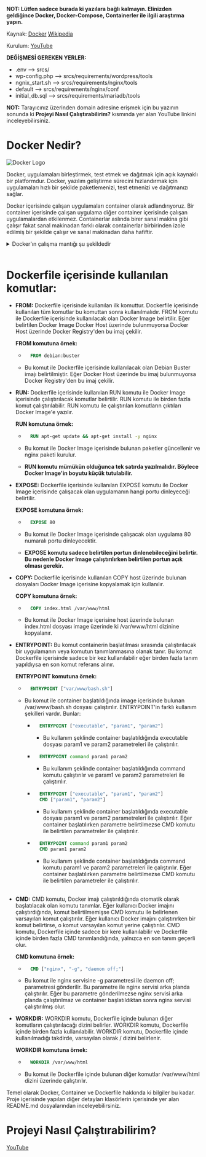 **NOT: Lütfen sadece burada ki yazılara bağlı kalmayın. Elinizden geldiğince Docker, Docker-Compose, Containerler ile ilgili araştırma yapın.**

Kaynak: [Docker](https://docs.docker.com/) [Wikipedia](https://en.wikipedia.org/wiki/Docker_(software))

Kurulum: [YouTube](https://www.youtube.com/watch?v=BjbhxtUjkhg&feature=youtu.be)

**DEĞİŞMESİ GEREKEN YERLER:**
- .env --> srcs/
- wp-config.php --> srcs/requirements/wordpress/tools
- ngnix_start.sh --> srcs/requirements/nginx/tools
- default --> srcs/requirements/nginx/conf
- initial_db.sql --> srcs/requirements/mariadb/tools

**NOT:** Tarayıcınız üzerinden domain adresine erişmek için bu yazının sonunda ki **Projeyi Nasıl Çalıştırabilirim?** kısmında yer alan YouTube linkini inceleyebilirsiniz.

# Docker Nedir?

![Docker Logo](https://github.com/burak-yldrm/Inception/blob/main/img/1920px-Docker_(container_engine)_logo.svg.png)

Docker, uygulamaları birleştirmek, test etmek ve dağıtmak için açık kaynaklı bir platformdur. Docker, yazılım geliştirme sürecini hızlandırmak için uygulamaları hızlı bir şekilde paketlemenizi, test etmenizi ve dağıtmanızı sağlar.

Docker içerisinde çalışan uygulamaları container olarak adlandırıyoruz.
Bir container içerisinde çalışan uygulama diğer container içerisinde çalışan uygulamalardan etkilenmez. Containerlar aslında birer sanal makina gibi çalışır fakat sanal makinadan farklı olarak containerlar birbirinden izole edilmiş bir şekilde çalışır ve sanal makinadan daha hafiftir.

<details>
<summary>Docker'ın çalışma mantığı şu şekildedir</summary>

- **Docker Engine:** Docker'ın çalışması için gerekli olan tüm bileşenleri içerir. Docker Engine, Docker Daemon ve Docker Client'tan oluşur.
  
- **Docker Daemon:** Docker Engine'in arka planda çalışan kısmıdır. Docker Daemon, Docker Client tarafından gönderilen komutları alır ve bu komutları uygular. Docker Daemon, Docker Host üzerinde çalışır.

- **Docker Client:** Docker Engine'e komut göndermek için kullanılır. Docker Client, Docker Host üzerinde çalışır.

- **Docker Host:** Docker'ın kurulu olduğu makinedir. Docker Host üzerinde Docker Daemon çalışır.

- **Docker Registry:** Docker imajlarının depolandığı yerdir. Docker Registry üzerinde Docker Hub, Docker Cloud ve diğer Docker Registry'leri bulunur.

- **Docker Image:** Docker imajları Dockerfile ile oluşturulur. Dockerfile içerisinde imajın nasıl oluşturulacağı belirtilir. Dockerfile içerisinde belirtilen komutlar Docker Daemon tarafından uygulanır ve Docker Image oluşturulur.

- **Docker Container:** Docker Image'lerinden oluşturulan çalışan uygulamalardır. Docker Container'lar Docker Daemon tarafından oluşturulur ve yönetilir.

- **Docker Compose:** Docker Compose, birden fazla container'ın tek bir komut ile oluşturulmasını ve yönetilmesini sağlar.

- **Docker Swarm:** Docker Swarm, birden fazla Docker Host'un tek bir Docker Host gibi yönetilmesini sağlar.

</details>
<br>

# Dockerfile içerisinde kullanılan komutlar:

- **FROM:** Dockerfile içerisinde kullanılan ilk komuttur. Dockerfile içerisinde kullanılan tüm komutlar bu komuttan sonra kullanılmalıdır. FROM komutu ile Dockerfile içerisinde kullanılacak olan Docker Image belirtilir. Eğer belirtilen Docker Image Docker Host üzerinde bulunmuyorsa Docker Host üzerinde Docker Registry'den bu imaj çekilir.

	**FROM komutuna örnek:**

	- ```dockerfile
		FROM debian:buster
		```

	- Bu komut ile Dockerfile içerisinde kullanılacak olan Debian Buster imajı belirtilmiştir. Eğer Docker Host üzerinde bu imaj bulunmuyorsa Docker Registry'den bu imaj çekilir.


- **RUN:** Dockerfile içerisinde kullanılan RUN komutu ile Docker Image içerisinde çalıştırılacak komutlar belirtilir. RUN komutu ile birden fazla komut çalıştırılabilir. RUN komutu ile çalıştırılan komutların çıktıları Docker Image'e yazılır.

	**RUN komutuna örnek:**

	- ```dockerfile
		RUN apt-get update && apt-get install -y nginx
		```

	- Bu komut ile Docker Image içerisinde bulunan paketler güncellenir ve nginx paketi kurulur.

	- **RUN komutu mümükün olduğunca tek satırda yazılmalıdır. Böylece Docker Image'in boyutu küçük tutulabilir.**

- **EXPOSE:** Dockerfile içerisinde kullanılan EXPOSE komutu ile Docker Image içerisinde çalışacak olan uygulamanın hangi portu dinleyeceği belirtilir.

	**EXPOSE komutuna örnek:**

	- ```dockerfile
		EXPOSE 80
		```

	- Bu komut ile Docker Image içerisinde çalışacak olan uygulama 80 numaralı portu dinleyecektir.

	- **EXPOSE komutu sadece belirtilen portun dinlenebileceğini belirtir. Bu nedenle Docker Image çalıştırılırken belirtilen portun açık olması gerekir.**

- **COPY:** Dockerfile içerisinde kullanılan COPY host üzerinde bulunan dosyaları Docker Image içerisine kopyalamak için kullanılır.

	**COPY komutuna örnek:**

	- ```dockerfile
		COPY index.html /var/www/html
		```

	- Bu komut ile Docker Image içerisine host üzerinde bulunan index.html dosyası image üzerinde ki /var/www/html dizinine kopyalanır.

- **ENTRYPOINT:** Bu komut containerin başlatılması sırasında çalıştırılacak bir uygulamanın veya komutun tanımlanmasına olanak tanır. Bu komut Dockerfile içerisinde sadece bir kez kullanılabilir eğer birden fazla tanım yapıldıysa en son komut referans alınır.

	**ENTRYPOINT komutuna örnek:**

	- ```dockerfile
		ENTRYPOINT ["var/www/bash.sh"]
		```

	- Bu komut ile container başlatıldığında image içerisinde bulunan /var/www/bash.sh dosyası çalıştırılır. ENTRYPOINT'in farklı kullanım şekilleri vardır. Bunlar:

		- ```dockerfile
			ENTRYPOINT ["executable", "param1", "param2"]
			```

			- Bu kullanım şeklinde container başlatıldığında executable dosyası param1 ve param2 parametreleri ile çalıştırılır.

		- ```dockerfile
			ENTRYPOINT command param1 param2
			```

			- Bu kullanım şeklinde container başlatıldığında command komutu çalıştırılır ve param1 ve param2 parametreleri ile çalıştırılır.

		- ```dockerfile
			ENTRYPOINT ["executable", "param1", "param2"]
			CMD ["param1", "param2"]
			```

			- Bu kullanım şeklinde container başlatıldığında executable dosyası param1 ve param2 parametreleri ile çalıştırılır. Eğer container başlatılırken parametre belirtilmezse CMD komutu ile belirtilen parametreler ile çalıştırılır.

		- ```dockerfile
			ENTRYPOINT command param1 param2
			CMD param1 param2
			```

			- Bu kullanım şeklinde container başlatıldığında command komutu param1 ve param2 parametreleri ile çalıştırılır. Eğer container başlatılırken parametre belirtilmezse CMD komutu ile belirtilen parametreler ile çalıştırılır. <br><br>

- **CMD:** CMD komutu, Docker imajı çalıştırıldığında otomatik olarak başlatılacak olan komutu tanımlar. Eğer kullanıcı Docker imajını çalıştırdığında, komut belirtilmemişse CMD komutu ile belirlenen varsayılan komut çalıştırılır. Eğer kullanıcı Docker imajını çalıştırırken bir komut belirtirse, o komut varsayılan komut yerine çalıştırılır. CMD komutu, Dockerfile içinde sadece bir kere kullanılabilir ve Dockerfile içinde birden fazla CMD tanımlandığında, yalnızca en son tanım geçerli olur.

	**CMD komutuna örnek:**

	- ```dockerfile
		CMD ["nginx", "-g", "daemon off;"]
		```

	- Bu komut ile nginx servisine -g parametresi ile daemon off; parametresi gönderilir. Bu parametre ile nginx servisi arka planda çalıştırılır. Eğer bu parametre gönderilmezse nginx servisi arka planda çalıştırılmaz ve container başlatıldıktan sonra nginx servisi çalıştırılmış olur.

- **WORKDIR:** WORKDIR komutu, Dockerfile içinde bulunan diğer komutların çalıştırılacağı dizini belirler. WORKDIR komutu, Dockerfile içinde birden fazla kullanılabilir. WORKDIR komutu, Dockerfile içinde kullanılmadığı takdirde, varsayılan olarak / dizini belirlenir.

	**WORKDIR komutuna örnek:**

	- ```dockerfile
		WORKDIR /var/www/html
		```

	- Bu komut ile Dockerfile içinde bulunan diğer komutlar /var/www/html dizini üzerinde çalıştırılır.


Temel olarak Docker, Container ve Dockerfile hakkında ki bilgiler bu kadar. Proje içerisinde yapılan diğer detayları klasörlerin içerisinde yer alan README.md dosyalarından inceleyebilirsiniz.

# Projeyi Nasıl Çalıştırabilirim?

[YouTube](https://www.youtube.com/watch?v=BjbhxtUjkhg&feature=youtu.be)
